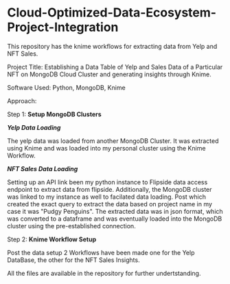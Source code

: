 # Cloud-Optimized-Data-Ecosystem-Project-Integration

This repository has the knime workflows for extracting data from Yelp and NFT Sales.

Project Title: Establishing a Data Table of Yelp and Sales Data of a Particular NFT on MongoDB Cloud Cluster and generating insights through Knime.

Software Used: Python, MongoDB, Knime

Approach: 

Step 1: **Setup MongoDB Clusters**

**_Yelp Data Loading_**

The yelp data was loaded from another MongoDB Cluster. It was extracted using Knime and was loaded into my personal cluster using the Knime Workflow.

**_NFT Sales Data Loading_**

Setting up an API link been my python instance to Flipside data access endpoint to extract data from flipside. Additionally, the MongoDB cluster was linked to my instance as well to facilated data loading. Post which created the exact query to extract the data based on project name in my case it was "Pudgy Penguins". The extracted data was in json format, which was converted to a dataframe and was eventually loaded into the MongoDB cluster using the pre-established connection.

Step 2: **Knime Workflow Setup**

Post the data setup 2 Workflows have been made one for the Yelp DataBase, the other for the NFT Sales Insights.

All the files are available in the repository for further undertstanding.
